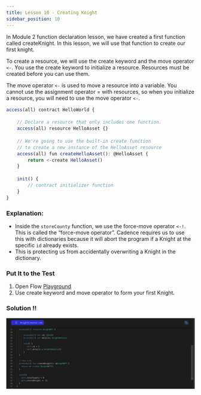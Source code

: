 ```yaml
---
title: Lesson 10 - Creating Knight
sidebar_position: 10
---
```


In Module 2 function declaration lesson, we have created a first function called createKnight. In this lesson, we will use that function to create our first knight.

To create a resource, we will use the create keyword and the move operator `<-`. You use the create keyword to initialize a resource. Resources must be created before you can use them.

The move operator `<-` is used to move a resource into a variable. You cannot use the assignment operator = with resources, so when you initialize a resource, you will need to use the move operator `<-`.

```jsx
access(all) contract HelloWorld {

    // Declare a resource that only includes one function.
    access(all) resource HelloAsset {}

    // We're going to use the built-in create function
    // to create a new instance of the HelloAsset resource
    access(all) fun createHelloAsset(): @HelloAsset {
        return <-create HelloAsset()
    }

    init() {
        // contract initializer function
    }
}
```

### **Explanation:**

- Inside the `storeCounty` function, we use the force-move operator `<-!`. This is called the “force-move operator”. Cadence requires us to use this with dictionaries because it will abort the program if a Knight at the specific `id` already exists.
- This is protecting us from accidentally overwriting a Knight in the dictionary.

### Put It to the Test

1. Open Flow [Playground](https://play.flow.com/)
2. Use create keyword and move operator to form your first Knight.

### Solution !!

![Alt text](image-8.png)
